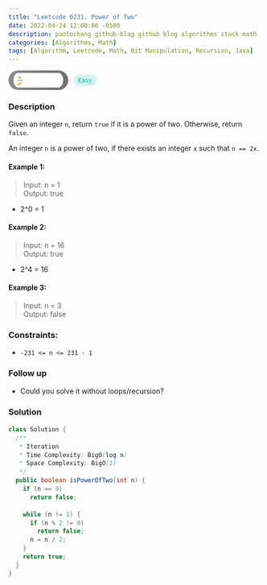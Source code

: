 ```yaml
---
title: "Leetcode 0231. Power of Two"
date: 2022-04-24 12:00:00 -0500
description: paolochang github-blog github blog algorithms stack math
categories: [Algorithms, Math]
tags: [Algorithm, Leetcode, Math, Bit Manipulation, Recursion, Java]
---
```


<style type='text/css'>
blockquote {
  margin-left: 14px;
}
img {
  left: 0 !important;
  transform: none !important;
  -webkit-transform: none !important;
}
[class*="summary"] {
  display: none;
}
[class*="header"] {
  display: flex;
  flex-direction: row;
  align-items: center;
  gap: 10px;
}
[class*="leet_logo"] {
  height: 29px;
  padding: 5px 10px;
  border-radius: 21px;
  background-color: #f7f7f7;
  background: linear-gradient(90deg, rgba(80,80,80,0.65) 0%, rgba(36,36,36,0.65) 100%);
}
[class*="easy"] {
  color: #00B8A3;
  font-size: 12px;
  padding: 4px 10px;
  border-radius: 21px;
  background-color: rgba(0, 184, 163, 0.15);
}
[class*="medium"] {
  color: #FFC01E;
  font-size: 12px;
  padding: 4px 10px;
  border-radius: 21px;
  background-color: #FFC01E26;
}
</style>

<div class=summary>
  Given an integer `n`, return `true` if it is a power of two. Otherwise, return `false`.
  
  An integer `n` is a power of two, if there exists an integer `x` such that `n == 2x`.　
  
  Example 1:　
  
  Input: n = 1, Output: true　
  
  - 2^0 = 1　
</div>

<div id=header class=header>
  <img class=leet_logo src="/assets/img/leetcode_logo.png" />
  <span class=easy>Easy</span>
</div>

### Description

Given an integer `n`, return `true` if it is a power of two. Otherwise, return `false`.

An integer `n` is a power of two, if there exists an integer `x` such that `n == 2x`.

#### Example 1:

> Input: n = 1<br/>
> Output: true

- 2^0 = 1

#### Example 2:

> Input: n = 16<br/>
> Output: true

- 2^4 = 16

#### Example 3:

> Input: n = 3<br/>
> Output: false

### Constraints:

- `-231 <= n <= 231 - 1`

### Follow up

- Could you solve it without loops/recursion?

### Solution

```java
class Solution {
  /**
   * Iteration
   * Time Complexity: BigO(log n)
   * Space Complexity: BigO(1)
   */
  public boolean isPowerOfTwo(int n) {
    if (n == 0)
      return false;

    while (n != 1) {
      if (n % 2 != 0)
        return false;
      n = n / 2;
    }
    return true;
  }
}
```

<script>
  const anchor = document.getElementById("header").querySelector("a");
  anchor.classList.remove("popup");
  anchor.style.cursor = "pointer";
  anchor.setAttribute("target", "_black");
  anchor.setAttribute("href", "https://leetcode.com/problems/power-of-two/");
</script>
